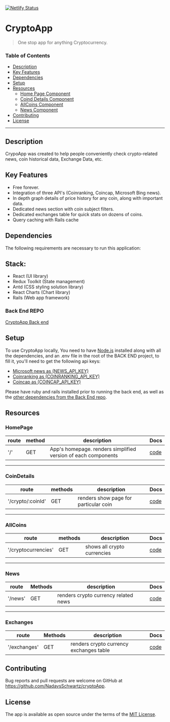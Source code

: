 [![Netlify Status](https://api.netlify.com/api/v1/badges/5639531f-4e8a-4661-abd0-4b3e40736ffd/deploy-status)](https://app.netlify.com/sites/react-app-crypto-currency/deploys)

# CryptoApp
> One stop app for anything Cryptocurrency.

### Table of Contents

- [Description](#description)
- [Key Features](#key-features)
- [Dependencies](#dependencies)
- [Setup](#Setup)
- [Resources](#Resources)
    - [Home Page Component](#HomePage)
    - [Coind Details Component](#CoindDetails)
    - [AllCoins Component](#AllCoins)
    - [News Component](#News)
- [Contributing](#Contributing)
- [License](#license)

---

## Description
CrypoApp was created to help people conveniently check crypto-related news, coin historical data, Exchange Data, etc.

## Key Features

- Free forever.
- Integration of three API's (Coinranking, Coincap, Microsoft Bing news).
- In depth graph details of price history for any coin, along with important data.
- Dedicated news section with coin subject filters.
- Dedicated exchanges table for quick stats on dozens of coins.
- Query caching with Rails cache

## Dependencies
The following requirements are necessary to run this application:

## Stack:

- React (UI library)
- Redux Toolkit (State management)
- Antd (CSS styling solution library)
- React Charts (Chart library) 
- Rails  (Web app framework)

### Back End REPO
[CryptoApp Back end](https://github.com/NadavsSchwartz/-crypto_backend)

## Setup
To use CryptoApp locally, You need to have [Node.js](https://nodejs.org/) installed along with all the dependencies,
and an .env file in the root of the BACK END project, to fill it, you'll need to get the following api keys:

- [Microsoft news as (NEWS_API_KEY)](https://rapidapi.com/microsoft-azure-org-microsoft-cognitive-services/api/bing-news-search1)
- [Coinranking as (COINRANKING_API_KEY)](https://developers.coinranking.com/account/)
- [Coincap as (COINCAP_API_KEY)](https://coincap.io/api-key)

Please have ruby and rails installed prior to running the back end, as well as the [other dependencies from the Back End repo](https://github.com/NadavsSchwartz/-crypto_backend#dependencies).

## Resources

### HomePage
| route | method | description | Docs |
|---|---|---|---|
|  '/' | GET | App's homepage. renders simplified version of each components |  [code](./src/components/Homepage.js) |
---

### CoinDetails
| route | methods | description | Docs |
|---|---|---|---|
|  '/crypto/:coinId' | GET | renders show page for particular coin | [code](./src/components/CrpytoDetails.js) |

---
### AllCoins
| route | methods | description | Docs |
|---|---|---|---|
|  '/cryptocurrencies' | GET | shows all crypto currencies |  [code](./src/components/Cryptocurrencies.js) |

---
### News
|  route | Methods | description  |  Docs |
|---|---|---|---|
|  '/news' | GET | renders crypto currency related news | [code](./src/components/News.js) |

---
### Exchanges
|  route | Methods | description  |  Docs |
|---|---|---|---|
|  '/exchanges' | GET | renders crypto currency exchanges table | [code](./src/components/Exchanges.js) |

## Contributing

Bug reports and pull requests are welcome on GitHub at https://github.com/NadavsSchwartz/cryptoApp.


## License

The app is available as open source under the terms of the [MIT License](https://opensource.org/licenses/MIT).


